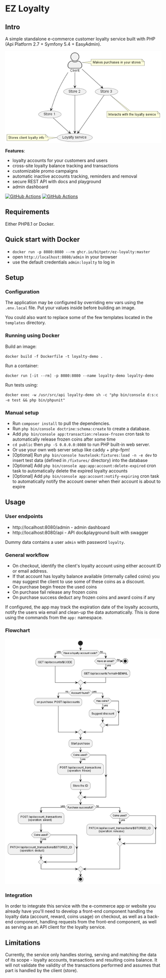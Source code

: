 # EZ Loyalty

## Intro
A simple standalone e-commerce customer loyalty service built with PHP (Api Platform 2.7 + Symfony 5.4 + EasyAdmin).

![use case](/doc/img/use-case.png)

**Features**:
- loyalty accounts for your customers and users
- cross-site loyalty balance tracking and transactions
- customizable promo campaigns
- automatic inactive accounts tracking, reminders and removal
- secure REST API with docs and playground
- admin dashboard

[![GitHub Actions](https://github.com/bitpetr/ez-loyalty/actions/workflows/symfony-test.yml/badge.svg)](https://github.com/bitpetr/ez-loyalty/actions/workflows/symfony-test.yml)
[![GitHub Actions](https://github.com/bitpetr/ez-loyalty/actions/workflows/docker-publish.yml/badge.svg)](https://github.com/bitpetr/ez-loyalty/actions/workflows/docker-publish.yml)

## Requirements
Either PHP8.1 or Docker.

## Quick start with Docker
+ `docker run -p 8080:8080 --rm ghcr.io/bitpetr/ez-loyalty:master`
+ open `http://localhost:8080/admin` in your browser
+ use the default credentials `admin:loyalty` to log in

## Setup
### Configuration
The application may be configured by overriding env vars using the `.env.local`  file. 
Put your values inside before building an image.

You could also want to replace some of the few templates located in the `templates` directory.


### Running using Docker

Build an image:

`docker build -f Dockerfile -t loyalty-demo .`

Run a container:

`docker run [-it --rm] -p 8080:8080 --name loyalty-demo loyalty-demo`

Run tests using:

`docker exec -w /usr/src/api loyalty-demo sh -c "php bin/console d:s:c -e test && php bin/phpunit"`

### Manual setup
+ Run `composer install` to pull the dependencies.
+ Run `php bin/console doctrine:schema:create` to create a database.
+ Add `php bin/console app:transaction:release-frozen` cron task to automatically release frozen coins after some time
+ `cd public` then `php -S 0.0.0.0:8080` to run PHP built-in web server.
+ Or use your own web server setup like caddy + php-fpm!
+ [Optional] Run `php bin/console hautelook:fixtures:load -n -e dev` to insert test data (defined in `/fixtures/` directory) into the database
+ [Optional] Add `php bin/console app:app:account:delete-expired` cron task to automatically delete the expired loyalty accounts
+ [Optional] Add `php bin/console app:account:notify-expiring` cron task to automatically notify the account owner when their account is about to expire

## Usage
### User endpoints
+ http://localhost:8080/admin - admin dashboard
+ http://localhost:8080/api - API doc&playground built with swagger

Dummy data contains a user `admin` with password `loyalty`.

### General workflow
+ On checkout, identify the client's loyalty account using either account ID or email address.
+ If that account has loyalty balance available (internally called coins) you may suggest the client to use some of these coins as a discount.
+ On purchase begin freeze the used coins
+ On purchase fail release any frozen coins
+ On purchase success deduct any frozen coins and award coins if any

If configured, the app may track the expiration date of the loyalty accounts, notify the users wia email and clean-up the data automatically. This is done using the commands from the `app:` namespace.

### Flowchart
![workflow](/doc/img/workflow.png)
### Integration
In order to integrate this service with the e-commerce app or website you already have you'll need to develop a front-end component handling the loyalty data (account, reward, coins usage) on checkout, as well as a back-end component, handling requests from the front-end component, as well as serving as an API client for the loyalty service.


## Limitations
Currently, the service only handles storing, serving and matching the data of its scope - loyalty accounts, transactions and resulting coins balance. It will not validate the validity of the transactions performed and assumes that part is handled by the client (store).
